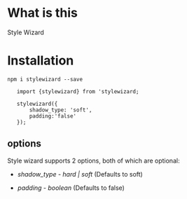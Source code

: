 # What is this

Style Wizard

# Installation

`npm i stylewizard --save`

```
   import {stylewizard} from 'stylewizard;

   stylewizard({
       shadow_type: 'soft',
       padding:'false'
   });

```

## options

Style wizard supports 2 options, both of which are optional:

- _shadow_type_ - _hard | soft_ (Defaults to soft)

- _padding_ - _boolean_ (Defaults to false)
